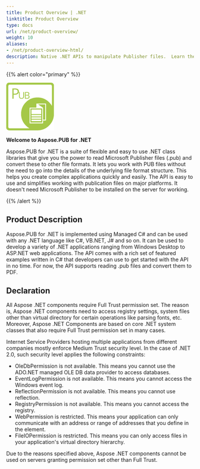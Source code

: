 ```yaml
---
title: Product Overview | .NET
linktitle: Product Overview
type: docs
url: /net/product-overview/
weight: 10
aliases:
- /net/product-overview-html/
description: Native .NET APIs to manipulate Publisher files.  Learn the fundamentals and main features offered by Aspose.PUB for C#.
---
```


{{% alert color="primary" %}} 

![todo:image_alt_text](product-overview_1)

**Welcome to Aspose.PUB for .NET**

Aspose.PUB for .NET is a suite of flexible and easy to use .NET class libraries that give you the power to read Microsoft Publisher files (.pub) and convert these to other file formats. It lets you work with PUB files without the need to go into the details of the underlying file format structure. This helps you create complex applications quickly and easily. The API is easy to use and simplifies working with publication files on major platforms. It doesn't need Microsoft Publisher to be installed on the server for working.

{{% /alert %}} 
## **Product Description**
Aspose.PUB for .NET is implemented using Managed C# and can be used with any .NET language like C#, VB.NET, J# and so on. It can be used to develop a variety of .NET applications ranging from Windows Desktop to ASP.NET web applications. The API comes with a rich set of featured examples written in C# that developers can use to get started with the API in no time. For now, the API supports reading .pub files and convert them to PDF.
## **Declaration**
All Aspose .NET components require Full Trust permission set. The reason is, Aspose .NET components need to access registry settings, system files other than virtual directory for certain operations like parsing fonts, etc. Moreover, Aspose .NET Components are based on core .NET system classes that also require Full Trust permission set in many cases.

Internet Service Providers hosting multiple applications from different companies mostly enforce Medium Trust security level. In the case of .NET 2.0, such security level applies the following constraints:

- OleDbPermission is not available. This means you cannot use the ADO.NET managed OLE DB data provider to access databases.
- EventLogPermission is not available. This means you cannot access the Windows event log.
- ReflectionPermission is not available. This means you cannot use reflection.
- RegistryPermission is not available. This means you cannot access the registry.
- WebPermission is restricted. This means your application can only communicate with an address or range of addresses that you define in the <trust> element.
- FileIOPermission is restricted. This means you can only access files in your application's virtual directory hierarchy.

Due to the reasons specified above, Aspose .NET components cannot be used on servers granting permission set other than Full Trust.
